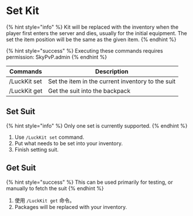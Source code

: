 # Set Kit

{% hint style="info" %}
Kit will be replaced with the inventory when the player first enters the server and dies, usually for the initial equipment. The set the item position will be the same as the given item.
{% endhint %}

{% hint style="success" %}
Executing these commands requires permission: SkyPvP.admin
{% endhint %}

| Commands     | Description                                       |
| ------------ | ------------------------------------------------- |
| /LuckKit set | Set the item in the current inventory to the suit |
| /LuckKit get | Get the suit into the backpack                    |

## Set Suit

{% hint style="info" %}
Only one set is currently supported.
{% endhint %}

1. Use `/LuckKit set` command.
2. Put what needs to be set into your inventory.
3. Finish setting suit.

## Get Suit

{% hint style="success" %}
This can be used primarily for testing, or manually to fetch the suit
{% endhint %}

1. 使用 `/LuckKit get` 命令。
2. Packages will be replaced with your inventory.
